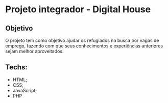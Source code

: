 # Projeto integrador - Digital House

## Objetivo
O projeto tem como objetivo ajudar os refugiados na busca por vagas de emprego, fazendo com que seus conhecimentos e experiências anteriores sejam melhor aproveitados.

## Techs:
* HTML;
* CSS;
* JavaScript;
* PHP
